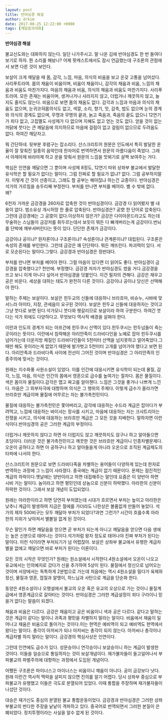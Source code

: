 ```yaml
---
layout: post
title: 반야심경 해설
author: drkim
date: 2017-08-25 12:22:00 +0900
tags: [깨달음의대화]
---
```

**반야심경 해설**

  


불교신도와는 대화하지 않는다. 일단 나가주시고. 말 나온 김에 반야심경도 한 번 들여다 보기로 하자. 뭔 소리를 해놨나? 어제 팟캐스트에서도 잠시 언급했는데 구조론의 관점에서 보면 다른 것이 보인다. 

  


보살이 크게 깨달을 때 몸, 감각, 느낌, 마음, 의식의 비움을 보고 온갖 고통을 넘어섰다. 사리푸트라여. 몸의 채움이 비움이며, 비움이 채움이니, 감각의 채움과 비움, 느낌의 채움과 비움도 마찬가지다. 마음의 채움과 비움, 의식의 채움과 비움도 마찬가지다. 사리푸트라여. 모든 존재는 비움이며, 생겨나거나 사라지지 않고, 더럽거나 깨끗하지 않고, 늘지도 줄지도 않는다. 비움으로 보면 몸의 채움도 없다. 감각과 느낌과 마음과 의식의 채움도 없으며, 눈귀코혀몸의식도 없고, 색깔, 소리, 향기, 맛, 감촉, 법도 없으며 눈의 경계와 의식의 경계도 없으며, 무명과 무명의 끝과, 늙고 죽음과, 죽음의 끝도 없으니 12연기가 죄다 없고, 고집멸도 사성제가 다 없으며 지혜도 없고 얻는 것도 없다. 얻을 것이 없는 까닭에 붓다는 큰 깨달음에 의지하므로 마음에 걸림이 없고 걸림이 없으므로 두려움도 없다. 하여간 깨닫자고. 

  


뭐 간단하네. 뒷부분 후렴구는 잡소리다. 산스크리트어 원문은 인도에서 특히 발달한 운율이 잘 맞춰진 일종의 음악인데 한자어로 번역하면서 원문의 아름다움이 죽었다. 그래서 아제아제 바라아제 하고 운을 맞춰서 원문의 느낌을 맛뵈기로 살짝 보여주는 거다. 

  


핵심은 인연을 깨달으면 그 뿐이며 사성제 8정도, 12연기 따위 상좌부 불교에서 발달한 유식학은 할 필요가 없다는 말이다. 그럼 진짜로 할 필요가 없냐? 없다. 그럼 공부하지말자. 이렇게 간 것이 선종이고, 그래도 할 공부는 해야잖냐 하는건 교종이다. 반야심경은 석가의 가르침을 송두리째 부정한다. 부처를 만나면 부처를 베어라. 벨 수 밖에 없다. 왜?

  


6천자 가까운 금강경을 260자로 압축한 것이 반야심경이다. 금강경 다 읽어봤자 별 내용이 없다. 범소유상 개시허망 한 줄로 압축된다. 반야심경은? 공空 한 단어로 압축된다. 그런데 금강경에는 그 공空이 없다.이상하지 않은가? 금강은 다이아몬드라고도 하는데 무술하는 스님들이 금강저를 휘두르는데서 보듯이 뭐든 다 빠개버리는게 금강이다.번뇌를 단박에 깨부셔버린다는 뜻이 있다. 단단한 존재가 금강이다.

  


금강이냐 공이냐? 원자론이냐 구조론이냐? 속성론이냐 관계론이냐? 대립된다. 구조론은 속성의 존재를 부인한다. 그런데 금강은 꽤 단단하다. 뭐든 깨뜨린다. 파괴력이 있다. 서로 모순된다는 말이다.그렇다. 금강경과 반야심경은 정반대다.

  


부처를 만나면 부처를 베어야 한다. 그럴 마음이 있다면 더 읽어도 좋다. 반야심경이 금강경을 압축했다고? 천만에. 부정했다. 금강경 저자가 반야심경도 썼을 거다.금강경을 쓰고 보니 이게 아니다 싶어서 반야심경을 덧붙인다. 이건 필자의 견해다. 금강은 채우고 공은 비운다. 세상을 대하는 태도가 완전히 다른 것이다. 금강이냐 공이냐 당신은 선택해야 한다.

  


말하는 주체는 보살이다. 보살은 힌두교의 신들에 대응하니 브라흐마, 비슈누, 시바에 맞서느라 아미타, 지장, 관세음이 요구된 것이다. 보살은 힌두교 신들에 대응하자는 것이고 그냥 붓다로 보면 된다.석가모니 붓다와 헷갈리므로 보살이라 하여 구분한다. 하여간 붓다는 석가 외에도 다양하다고. 무엇보다 역사적 배경을 살펴야 한다.

  


이란과 인도의 경계가 되는 아프간에 힌두쿠시 산맥이 있다.힌두쿠시는 힌두넘들이 죽는 곳이라는 뜻이다. 이란에서 침략해온 아리안족이 드라비다인을 노예로 잡아 힌두쿠시를 넘어가는데 더운지방 체질인 드라비다인들이 5천미터 산맥을 넘지못하고 얼어죽었다.그때만 해도 옷이라는게 없었기 때문에 발가벗고 5천미터 고개를 넘어가야 했다고 보면 된다. 아리안족과 드라비다족 사이에 전선이 그어진 것이며 반야심경은 그 아리안족의 인종주의에 맞서는 것이다.

  


원래는 지수화풍 사원소설이 있었다. 이를 인간에 대응시키면 유식학이 되는데 물질, 감각, 느낌, 마음, 의식은 인간의 몸에서 영혼으로 급수를 높여가는 절차다. 몸은 물질이다. 색은 몸이자 물질이다.감각은 맵고 짜고를 알아챈다. 느낌은 그것을 좋거나 나쁘게 느낀다. 마음은 그 외부자극에 대항하며 의식은 그 행위의 주체다. 이렇게 급수가 올라가면 브라흐만 계급이며 물질에 머무르는 자는 불가촉천민이다.

  


물질에 대응하는 불가촉천민은 쫓아버리고, 감각에 대응하는 수드라 계급은 잡아다가 부려먹고, 느낌에 대응하는 바이샤는 장사를 시키고, 마음에 대응하는 자는 크샤트리아는 전쟁을 시키고, 의식에 대응하는 브라흐만 계급은 그 모든 것을 지배한다. 말하자면 이런 식이다.반야심경의 공은 그러한 계급의 부정이다.

  


더럽거나 깨끗하지 않다고 하면 아 더럽지도 않고 깨끗하지도 않구나 하고 알아들으면 초딩이다. 더러운 것은 불가촉천민이고 깨끗한 것은 브라흐만 계급이니 인종차별문제다. 오온이 공하다고 하면 아 공하구나 하고 알아들을게 아니라 오온으로 조직된 계급제도의 타파에 나서야 한다.

  


산스크리트어 원문으로 보면 드라비다족을 차별하는 용어들이 다양하게 있는데 한자로 번역하는 과정에 그 느낌이 사라졌다. 중국에는 계급이 없기 때문이다. 문제는 점진적인 계급의 하락이다.옛날에는 양반이라고 하면 대접해주는 말인데 요즘은 이 양반아 하면 시비 거는 말이다. 놈이라고 하면 평민인데 상놈으로 신분이 하락했다. 아라한의 신분이 하락한 것이다. 그래서 보살 개념이 도입되었다.

  


원래는 아라한이라고 하면 당연히 부처였는데 시대가 흐르면서 부처는 높이고 아라한은 낮추니 계급이 발생하여 지금은 절에를 가더라도 나한상은 볼품없게 만들어 놓았다. 석가의 제자 500비구는 모두 깨달아 부처가 되었다?과연 그런가? 시간이 흐를수록 아라한의 지위가 낮아져서 별볼일 없게 된 것이다.

  


무슨 말인가 하면 깨달음을 얻으면 곧 부처가 되는게 아니고 깨달음을 얻으면 다음 생에는 높은 신분으로 태어나는 것이다.석가처럼 왕자 정도로 태어나야 진짜 부처가 된다는 말이다. 이런 식이라면 부처되기가 넘 어렵잖아. 보살은 상좌부 불교에서 유행한 계급차별을 없애고 깨달으면 바로 부처가 된다는 이론이다.

  


모든 것의 시작은 무엇인가? 원래는 원소설에서 시작한다.4원소설에서 오온이 나오고 유교에서는 인의예지로 갔다가 신을 추가하여 5상이 된다. 물질에서 정신으로 넘어오는것이며 서양에서는 독특하게 2분법으로 가는데 처음에는 역시 4원소설을 밀다가 육체와 정신, 물질과 영혼, 껍질과 알맹이, 하느님과 사탄으로 계급을 단순화 한다.

  


동양은 4원소설이나 오행설에서 불교의 오온 혹은 유교의 오상으로 가는 것이니 물질계급에서 영혼계급으로 갈아타는 것이다. 반야심경은 그러한 계급설정이 죄다 구라이니 믿을거 없다는 말씀이 되겠다.

  


채움과 비움은 다르다. 금강은 채움이고 공은 비움이니 색과 공은 다르다. 같다고 말하는 것은 계급이 같다는 말이니 귀족과 평민을 차별하지 말라는 말이다. 비움에서 채움이 일어나고 채움은 비움으로 돌아가는 것이다.이는 현역은 예비역이 되고 예비역도 현역에서 왔다는 말이다. 총각이 아저씨가 되나 아저씨는 총각이 되지 않는다. 아저씨나 총각이나 계급차별 하지 말라는 말이다. 금강경의 핵심사상은 인연이다.

  


그런데 인연에도 급수가 있다. 성문승이니 연각승이니 보살승이니 하는 계급이 발생한 것이다. 이들을 일승으로 통일하자는 것이 보살개념이다. 재가불자들이 들고일어나서 부파불교의 파벌주의에 대항하는 과정에서 도입된 개념이다.

  


어쨌든 구조론은 마이너스고 마이너스는 비움이니 채움이 아니다. 공이 금강보다 낫다. 원래 이런건 역사적 맥락을 살피지 않으면 진의를 알기 어렵다. 당시 상좌부 중심으로 부파불교가 유행했고 이들은 극도로 분열되어 있었다. 이때 통합을 주장하며 재가불자들이 나섰던 것이다.

  


대승은 재가신도 중심의 분열된 불교 통합운동이었다. 금강경과 반야심경은 그러한 상좌부불교의 번다한 주장을 낱낱이 격파하고 있다. 중국어로 번역되면서 그러한 본질이 은폐되었다. 정치투쟁이라는 사실을 알수 없게 된 것이다.